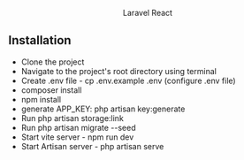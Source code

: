 <p align="center">Laravel React</p>

## Installation

- Clone the project
- Navigate to the project's root directory using terminal
- Create .env file - cp .env.example .env (configure .env file)
- composer install
- npm install
- generate APP_KEY: php artisan key:generate
- Run php artisan storage:link
- Run php artisan migrate --seed
- Start vite server - npm run dev
- Start Artisan server - php artisan serve
